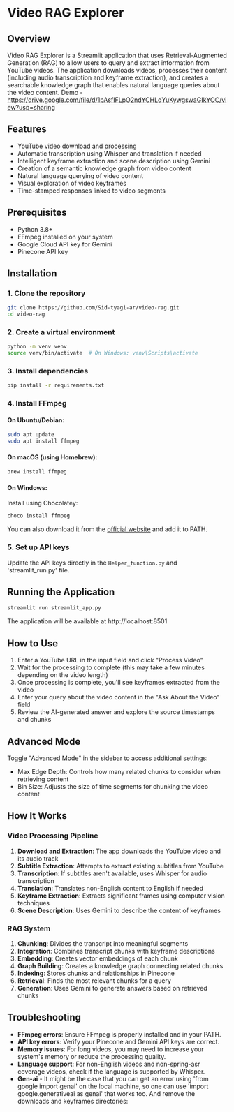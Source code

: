 # Video RAG Explorer

## Overview

Video RAG Explorer is a Streamlit application that uses Retrieval-Augmented Generation (RAG) to allow users to query and extract information from YouTube videos. The application downloads videos, processes their content (including audio transcription and keyframe extraction), and creates a searchable knowledge graph that enables natural language queries about the video content.
Demo - https://drive.google.com/file/d/1pAsfIFLpO2ndYCHLqYuKywgswaGIkYOC/view?usp=sharing

## Features

- YouTube video download and processing
- Automatic transcription using Whisper and translation if needed
- Intelligent keyframe extraction and scene description using Gemini
- Creation of a semantic knowledge graph from video content
- Natural language querying of video content
- Visual exploration of video keyframes
- Time-stamped responses linked to video segments

## Prerequisites

- Python 3.8+
- FFmpeg installed on your system
- Google Cloud API key for Gemini
- Pinecone API key

## Installation

### 1. Clone the repository

```bash
git clone https://github.com/Sid-tyagi-ar/video-rag.git
cd video-rag
```

### 2. Create a virtual environment

```bash
python -m venv venv
source venv/bin/activate  # On Windows: venv\Scripts\activate
```

### 3. Install dependencies

```bash
pip install -r requirements.txt
```

### 4. Install FFmpeg

#### On Ubuntu/Debian:
```bash
sudo apt update
sudo apt install ffmpeg
```

#### On macOS (using Homebrew):
```bash
brew install ffmpeg
```

#### On Windows:
Install using Chocolatey:
```bash
choco install ffmpeg
```
You can also download it from the [official website](https://ffmpeg.org/download.html) and add it to PATH.

### 5. Set up API keys

 Update the API keys directly in the `Helper_function.py`  and 'streamlit_run.py' file.

## Running the Application

```bash
streamlit run streamlit_app.py
```

The application will be available at http://localhost:8501

## How to Use

1. Enter a YouTube URL in the input field and click "Process Video"
2. Wait for the processing to complete (this may take a few minutes depending on the video length)
3. Once processing is complete, you'll see keyframes extracted from the video
4. Enter your query about the video content in the "Ask About the Video" field
5. Review the AI-generated answer and explore the source timestamps and chunks

## Advanced Mode

Toggle "Advanced Mode" in the sidebar to access additional settings:
- Max Edge Depth: Controls how many related chunks to consider when retrieving content
- Bin Size: Adjusts the size of time segments for chunking the video content

## How It Works

### Video Processing Pipeline

1. **Download and Extraction**: The app downloads the YouTube video and its audio track
2. **Subtitle Extraction**: Attempts to extract existing subtitles from YouTube
3. **Transcription**: If subtitles aren't available, uses Whisper for audio transcription
4. **Translation**: Translates non-English content to English if needed
5. **Keyframe Extraction**: Extracts significant frames using computer vision techniques
6. **Scene Description**: Uses Gemini to describe the content of keyframes

### RAG System

1. **Chunking**: Divides the transcript into meaningful segments
2. **Integration**: Combines transcript chunks with keyframe descriptions
3. **Embedding**: Creates vector embeddings of each chunk
4. **Graph Building**: Creates a knowledge graph connecting related chunks
5. **Indexing**: Stores chunks and relationships in Pinecone
6. **Retrieval**: Finds the most relevant chunks for a query
7. **Generation**: Uses Gemini to generate answers based on retrieved chunks

## Troubleshooting

- **FFmpeg errors**: Ensure FFmpeg is properly installed and in your PATH.
- **API key errors**: Verify your Pinecone and Gemini API keys are correct.
- **Memory issues**: For long videos, you may need to increase your system's memory or reduce the processing quality.
- **Language support**: For non-English videos and non-spring-asr coverage videos, check if the language is supported by Whisper.
- **Gen-ai** - It might be the case that you can get an error using 'from google import genai' on the local machine, so one can use 'import google.generativeai as genai' that works too.
And remove the downloads and keyframes directories:


